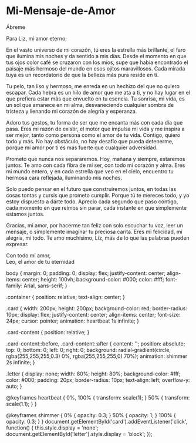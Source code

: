 # Mi-Mensaje-de-Amor
<!DOCTYPE html>
<html lang="es">
<head>
    <meta charset="UTF-8">
    <meta name="viewport" content="width=device-width, initial-scale=1.0">
    <title>Mensaje de Amor</title>
    <link rel="stylesheet" href="styles.css">
</head>
<body>
    <div class="container">
        <div class="card" id="card">
            <div class="card-content" id="card-content">
                Ábreme
            </div>
        </div>
        <div class="letter" id="letter">
            <p>Para Liz, mi amor eterno:</p>
            <p>En el vasto universo de mi corazón, tú eres la estrella más brillante, el faro que ilumina mis noches y da sentido a mis días. Desde el momento en que tus ojos color café se cruzaron con los míos, supe que había encontrado el paisaje más hermoso del mundo en esos ojitos maravillosos. Cada mirada tuya es un recordatorio de que la belleza más pura reside en ti.</p>
            <p>Tu pelo, tan liso y hermoso, me enreda en un hechizo del que no quiero escapar. Cada hebra es un hilo de amor que me ata a ti, y no hay lugar en el que prefiera estar más que envuelto en tu esencia. Tu sonrisa, mi vida, es un sol que amanece en mi alma, desvaneciendo cualquier sombra de tristeza y llenando mi corazón de alegría y esperanza.</p>
            <p>Adoro tus gestos, tu forma de ser que me encanta más con cada día que pasa. Eres mi razón de existir, el motor que impulsa mi vida y me inspira a ser mejor, tanto como persona como el amor de tu vida. Contigo, quiero todo y más. No hay obstáculo, no hay desafío que pueda detenerme, porque mi amor por ti es más fuerte que cualquier adversidad.</p>
            <p>Prometo que nunca nos separaremos. Hoy, mañana y siempre, estaremos juntos. Te amo con cada fibra de mi ser, con todo mi corazón y alma. Eres mi mundo entero, y en cada estrella que veo en el cielo, encuentro tu hermosa cara reflejada, iluminando mis noches.</p>
            <p>Solo puedo pensar en el futuro que construiremos juntos, en todas las cosas tontas y cursis que prometo cumplir. Porque tú te mereces todo, y yo estoy dispuesto a darte todo. Aprecio cada segundo que paso contigo, cada momento en que reímos sin parar, cada instante en que simplemente estamos juntos.</p>
            <p>Gracias, mi amor, por hacerme tan feliz con solo escuchar tu voz, leer un mensaje, o simplemente imaginar tu preciosa carita. Eres mi felicidad, mi alegría, mi todo. Te amo muchísimo, Liz, más de lo que las palabras pueden expresar.</p>
            <p>Con todo mi amor,<br>Leo, el amor de tu eternidad</p>
        </div>
    </div>
    <script src="script.js"></script>
</body>
</html>
body {
    margin: 0;
    padding: 0;
    display: flex;
    justify-content: center;
    align-items: center;
    height: 100vh;
    background-color: #000;
    color: #fff;
    font-family: Arial, sans-serif;
}

.container {
    position: relative;
    text-align: center;
}

.card {
    width: 200px;
    height: 200px;
    background-color: red;
    border-radius: 10px;
    display: flex;
    justify-content: center;
    align-items: center;
    font-size: 24px;
    cursor: pointer;
    animation: heartbeat 1s infinite;
}

.card-content {
    position: relative;
}

.card-content::before, .card-content::after {
    content: '';
    position: absolute;
    top: 0;
    bottom: 0;
    left: 0;
    right: 0;
    background: radial-gradient(circle, rgba(255,255,255,0.3) 0%, rgba(255,255,255,0) 70%);
    animation: shimmer 2s infinite;
}

.letter {
    display: none;
    width: 80%;
    height: 80%;
    background-color: #fff;
    color: #000;
    padding: 20px;
    border-radius: 10px;
    text-align: left;
    overflow-y: auto;
}

@keyframes heartbeat {
    0%, 100% {
        transform: scale(1);
    }
    50% {
        transform: scale(1.1);
    }
}

@keyframes shimmer {
    0% {
        opacity: 0.3;
    }
    50% {
        opacity: 1;
    }
    100% {
        opacity: 0.3;
    }
}
document.getElementById('card').addEventListener('click', function() {
    this.style.display = 'none';
    document.getElementById('letter').style.display = 'block';
});
